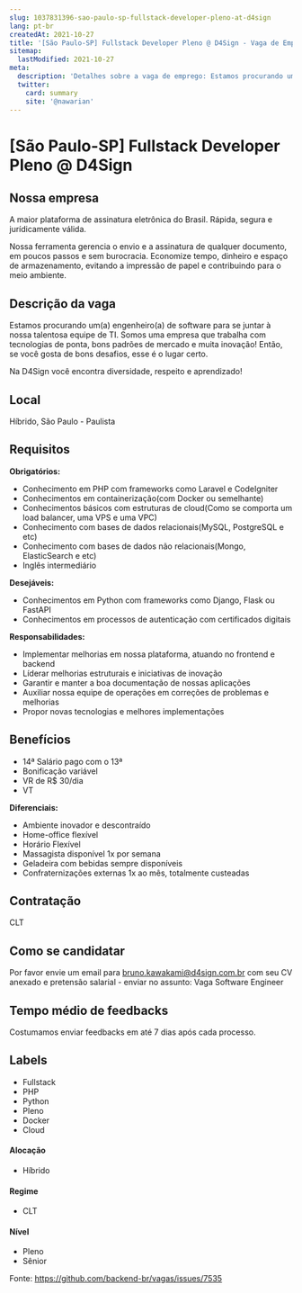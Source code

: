 ```yaml
---
slug: 1037831396-sao-paulo-sp-fullstack-developer-pleno-at-d4sign
lang: pt-br
createdAt: 2021-10-27
title: '[São Paulo-SP] Fullstack Developer Pleno @ D4Sign - Vaga de Emprego'
sitemap:
  lastModified: 2021-10-27
meta:
  description: 'Detalhes sobre a vaga de emprego: Estamos procurando um(a) engenheiro(a) de software para se juntar à nossa talentosa equipe de TI. Somos uma empresa que trabalha com tecnologias de ponta, bons padrões de mercado e muita inovação! Então, se você gosta de bons desafios, esse é o lugar certo.  Na D4Sign você encontra diversidade, respeito e aprendizado!'
  twitter:
    card: summary
    site: '@nawarian'
---
```


# [São Paulo-SP] Fullstack Developer Pleno @ D4Sign

<!--
==================================================
Caso a vaga for remoto durante a pandemia informar no texto "Remoto durante o covid"
==================================================
-->
<!-- 
==================================================
POR FAVOR, SÓ POSTE SE A VAGA FOR PARA BACK-END!

Não faça distinção de gênero no título da vaga.

Use: "Back-End Developer" ao invés de 
"Desenvolvedor Back-End" \o/

Exemplo: `[São Paulo] Back-End Developer @ NOME DA EMPRESA`
==================================================
-->
<!--
==================================================
Caso a vaga for remoto durante a pandemia deixar a linha abaixo
==================================================
-->

## Nossa empresa

A maior plataforma de assinatura eletrônica do Brasil.
Rápida, segura e jurídicamente válida.

Nossa ferramenta gerencia o envio e a assinatura de qualquer documento, em poucos passos e sem burocracia.
Economize tempo, dinheiro e espaço de armazenamento, evitando a impressão de papel e contribuindo para o meio ambiente.

## Descrição da vaga

Estamos procurando um(a) engenheiro(a) de software para se juntar à nossa talentosa equipe de TI. Somos uma empresa que trabalha com tecnologias de ponta, bons padrões de mercado e muita inovação! Então, se você gosta de bons desafios, esse é o lugar certo.


Na D4Sign você encontra diversidade, respeito e aprendizado!

## Local

Híbrido, São Paulo - Paulista

## Requisitos

**Obrigatórios:**
- Conhecimento em PHP com frameworks como Laravel e CodeIgniter
- Conhecimentos em containerização(com Docker ou semelhante)
- Conhecimentos básicos com estruturas de cloud(Como se comporta um load balancer, uma VPS e uma VPC)
- Conhecimento com bases de dados relacionais(MySQL, PostgreSQL e etc)
- Conhecimento com bases de dados não relacionais(Mongo, ElasticSearch e etc)
- Inglês intermediário

**Desejáveis:**
- Conhecimentos em Python com frameworks como Django, Flask ou FastAPI
- Conhecimentos em processos de autenticação com certificados digitais

**Responsabilidades:**
- Implementar melhorias em nossa plataforma, atuando no frontend e backend
- Líderar melhorias estruturais e iniciativas de inovação
- Garantir e manter a boa documentação de nossas aplicações
- Auxiliar nossa equipe de operações em correções de problemas e melhorias
- Propor novas tecnologias e melhores implementações

## Benefícios

- 14ª Salário pago com o 13ª
- Bonificação variável
- VR de R$ 30/dia 
- VT


**Diferenciais:**
- Ambiente inovador e descontraído
- Home-office flexível
- Horário Flexível
- Massagista disponível 1x por semana
- Geladeira com bebidas sempre disponíveis
- Confraternizações externas 1x ao mês, totalmente custeadas


## Contratação

CLT

## Como se candidatar

Por favor envie um email para bruno.kawakami@d4sign.com.br com seu CV anexado e pretensão salarial - enviar no assunto: Vaga Software Engineer

## Tempo médio de feedbacks

Costumamos enviar feedbacks em até 7 dias após cada processo.

## Labels
- Fullstack
- PHP
- Python
- Pleno
- Docker
- Cloud

#### Alocação
- Híbrido

#### Regime
- CLT

#### Nível
- Pleno
- Sênior



Fonte: https://github.com/backend-br/vagas/issues/7535